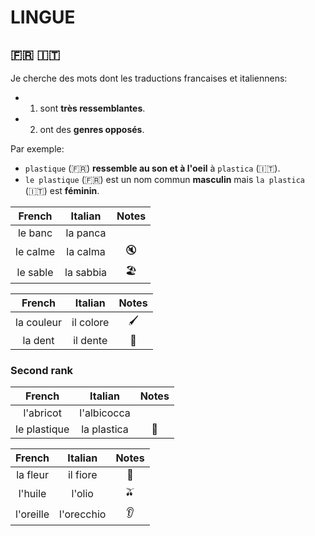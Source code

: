 # LINGUE

## :fr: :it:

Je cherche des mots dont les traductions francaises et italiennens:
- 1) sont **très ressemblantes**. 
- 2) ont des **genres opposés**.

Par exemple:
- `plastique` (:fr:) **ressemble au son et à l'oeil** à `plastica` (:it:).
- `le plastique` (:fr:) est un nom commun **masculin** mais `la plastica` (:it:) est **féminin**.

|  French  |  Italian  |      Notes       |
|:--------:|:---------:|:----------------:|
| le banc  | la panca  |                  |
| le calme | la calma  |      :mute:      |
| le sable | la sabbia | :beach_umbrella: |


|   French   |  Italian  |    Notes     |
|:----------:|:---------:|:------------:|
| la couleur | il colore | :paintbrush: |
|  la dent   | il dente  |   :tooth:    |


### Second rank

|    French    |   Italian   |      Notes      |
|:------------:|:-----------:|:---------------:|
|  l'abricot   | l'albicocca |                 |
| le plastique | la plastica | :lotion_bottle: |


|  French   |  Italian   |  Notes  |
|:---------:|:----------:|:-------:|
| la fleur  |  il fiore  | :tulip: |
|  l'huile  |   l'olio   | :olive: |
| l'oreille | l'orecchio |  :ear:  |
